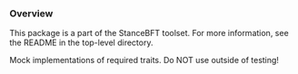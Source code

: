 ### Overview

This package is a part of the StanceBFT toolset. For more information, see the README
in the top-level directory.

Mock implementations of required traits. Do NOT use outside of testing!
